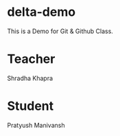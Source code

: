 # delta-demo
This is a Demo for Git &amp; Github Class.

# Teacher
Shradha Khapra

# Student
Pratyush Manivansh
